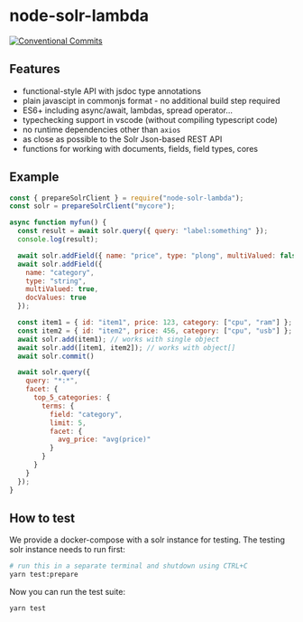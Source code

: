 # node-solr-lambda

[![Conventional Commits](https://img.shields.io/badge/Conventional%20Commits-1.0.0-yellow.svg)](https://conventionalcommits.org)

## Features

- functional-style API with jsdoc type annotations
- plain javascipt in commonjs format - no additional build step required
- ES6+ including async/await, lambdas, spread operator...
- typechecking support in vscode (without compiling typescript code)
- no runtime dependencies other than `axios`
- as close as possible to the Solr Json-based REST API
- functions for working with documents, fields, field types, cores

## Example

```js
const { prepareSolrClient } = require("node-solr-lambda");
const solr = prepareSolrClient("mycore");

async function myfun() {
  const result = await solr.query({ query: "label:something" });
  console.log(result);

  await solr.addField({ name: "price", type: "plong", multiValued: false });
  await solr.addField({
    name: "category",
    type: "string",
    multiValued: true,
    docValues: true
  });

  const item1 = { id: "item1", price: 123, category: ["cpu", "ram"] };
  const item2 = { id: "item2", price: 456, category: ["cpu", "usb"] };
  await solr.add(item1); // works with single object
  await solr.add([item1, item2]); // works with object[]
  await solr.commit()

  await solr.query({
    query: "*:*",
    facet: {
      top_5_categories: {
        terms: {
          field: "category",
          limit: 5,
          facet: {
            avg_price: "avg(price)"
          }
        }
      }
    }
  });
}
```

## How to test

We provide a docker-compose with a solr instance for testing.
The testing solr instance needs to run first:
```sh
# run this in a separate terminal and shutdown using CTRL+C
yarn test:prepare
```

Now you can run the test suite:
```sh
yarn test
```
